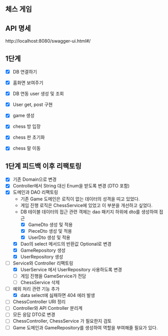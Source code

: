 ## 체스 게임
## API 명세
http://localhost:8080/swagger-ui.html#/

## 1단계
- [x] DB 연결하기
- [x] 홈화면 보여주기
- [x] DB 연동 user 생성 및 조회 
- [x] User get, post 구현
- [x] game 생성 
- [x] chess 방 입장
- [x] chess 판 초기화
- [x] chess 말 이동


## 1단계 피드백 이후 리팩토링
- [x] 기존 Domain으로 변경
- [x] Controller에서 String 대신 Enum을 받도록 변경 (DTO 포함)
- [x] 도메인과 DAO 리팩토링
    - 기존 Game 도메인은 로직이 없는 데이터의 성격을 띠고 있었다.
    - 게임 진행 로직은 ChessService에 있었고 이 부분을 개선하고 싶었다.
    - DB 테이블 데이터의 접근 관련 객체는 dao 패키지 하위에 dto를 생성하여 접근 
      - [x] GameDto 생성 및 적용
      - [x] PieceDto 생성 및 적용
      - [x] UserDto 생성 및 적용
    - [x] Dao의 select 메서드의 반환값 Optional로 변경
    - [x] GameRepository 생성 
    - [x] UserRepository 생성
- [ ] Service와 Controller 리팩토링
    - [x] UserService 에서 UserRepository 사용하도록 변경
    - [ ] 게임 진행을 GameService가 전담 
    - [ ] ChessService 삭제
- [ ] 예외 처리 관련 기능 추가
    - [x] data select에 싪패하면 404 에러 발생  
- [ ] ChessController URI 정리
- [ ] Controller와 API Controller 분리계
- [ ] 모든 응답 DTO로 변경
- [ ] ChessController, ChessService 가 필요한지 검토
- [ ] Game 도메인과 GameRepository를 생성하여 역할을 부여해줄 필요가 있다.

